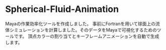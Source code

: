 # Spherical-Fluid-Animation
Mayaの作業効率化ツールを作成しました。
事前にFortranを用いて球面上の流体シミュレーションを計算しました。そのデータをMayaで可視化するためのツールです。
頂点カラーの割り当てとキーフレームアニメーションを自動で生成します。
